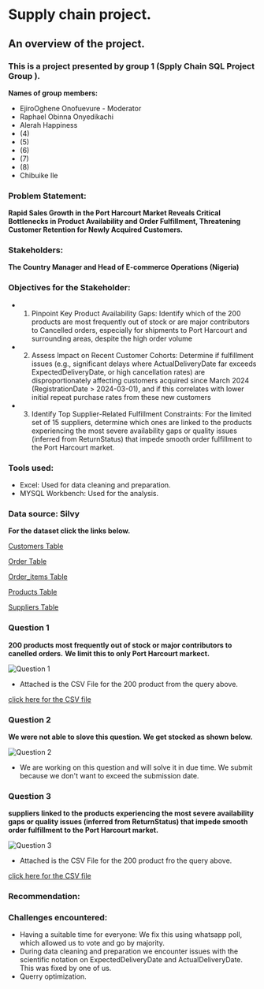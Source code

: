 # Supply chain project.

## An overview of the project.

### This is a project presented by group 1 (Spply Chain SQL Project Group ).

**Names of group members:**
* EjiroOghene Onofuevure - Moderator
* Raphael Obinna Onyedikachi
* Alerah Happiness
* (4)
* (5)
* (6)
* (7)
* (8)
* Chibuike Ile

### Problem Statement:
**Rapid Sales Growth in the Port Harcourt Market Reveals Critical Bottlenecks in Product Availability and Order Fulfillment, Threatening Customer Retention for Newly Acquired Customers.**

### Stakeholders:
**The Country Manager and Head of E-commerce Operations (Nigeria)**

### Objectives for the Stakeholder:

* 1. Pinpoint Key Product Availability Gaps: 
Identify which of the 200 products are most frequently out of stock or are major contributors to Cancelled orders, 
especially for shipments to Port Harcourt and surrounding areas, despite the high order volume
* 2. Assess Impact on Recent Customer Cohorts: 
Determine if fulfillment issues (e.g., significant delays where ActualDeliveryDate far exceeds ExpectedDeliveryDate, or high cancellation rates) are disproportionately affecting customers acquired since March 2024 (RegistrationDate > 2024-03-01), and if this correlates
with lower initial repeat purchase rates from these new customers
* 3. Identify Top Supplier-Related Fulfillment Constraints: 
For the limited set of 15 suppliers, determine which ones are linked to the products experiencing 
the most severe availability gaps or quality issues (inferred from ReturnStatus) that impede smooth order fulfillment to the Port Harcourt market.


### Tools used: 
* Excel: Used for data cleaning and preparation.
* MYSQL Workbench: Used for the analysis.

### Data source: Silvy

**For the dataset click the links below.**

[Customers Table](https://github.com/Chibuike-Ile/Supply-chain-group-project/blob/main/Dataset/customers.csv)


[Order Table](https://github.com/Chibuike-Ile/Supply-chain-group-project/blob/main/Dataset/New_Order.csv)


[Order_items Table](https://github.com/Chibuike-Ile/Supply-chain-group-project/blob/main/Dataset/order_items.csv)


[Products Table](https://github.com/Chibuike-Ile/Supply-chain-group-project/blob/main/Dataset/products.csv)


[Suppliers Table](https://github.com/Chibuike-Ile/Supply-chain-group-project/blob/main/Dataset/suppliers.csv)



### Question 1
**200 products most frequently out of stock or major contributors to canelled orders.**
**We limit this to only Port Harcourt markect.**

![Question 1](https://github.com/user-attachments/assets/123b62d4-64e6-4e3d-a814-c8f9ee54d803)

* Attached is the CSV File for the 200 product from the query above.
  
[click here for the CSV file](https://github.com/Chibuike-Ile/Supply-chain-group-project/blob/main/For%20report/200%20product%20frequently%20out%20of%20order.csv)

  ### Question 2
  **We were not able to slove this question. We get stocked as shown below.**
  
![Question 2](https://github.com/user-attachments/assets/08e58889-7b91-44df-ae0f-cf05114b0777)

* We are working on this question and will solve it in due time. We submit because we don't want to exceed the submission date.

### Question 3
**suppliers linked to the products experiencing the most severe availability gaps or quality issues (inferred from ReturnStatus) that impede smooth order fulfillment to the Port Harcourt market.**

![Question 3](https://github.com/user-attachments/assets/b4703620-7df7-41b0-b3c5-59d3bfd136bb)

* Attached is the CSV File for the 200 product fro the query above.

[click here for the CSV file](https://github.com/Chibuike-Ile/Supply-chain-group-project/blob/main/For%20report/Supplier-Related%20Fulfillment%20Constraints.csv)


### Recommendation:


### Challenges encountered:

* Having a suitable time for everyone: We fix this using whatsapp poll, which allowed us to vote and go by majority.
* During data cleaning and preparation we encounter issues with the scientific notation on ExpectedDeliveryDate and ActualDeliveryDate. This was fixed by one of us.
* Querry optimization.




